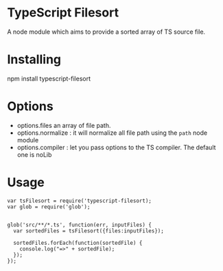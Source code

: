 TypeScript Filesort
===================

A node module which aims to provide a sorted array of TS source file.

# Installing 

npm install typescript-filesort

# Options

- options.files an array of file path.
- options.normalize : it will normalize all file path using the `path` node module
- options.compiler : let you pass options to the TS compiler. The default one is noLib

# Usage

```
var tsFilesort = require('typescript-filesort);
var glob = require('glob');


glob('src/**/*.ts', function(err, inputFiles) {
  var sortedFiles = tsFilesort({files:inputFiles});

  sortedFiles.forEach(function(sortedFile) {
    console.log("=>" + sortedFile);
  });
});
```
